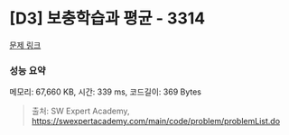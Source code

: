 # [D3] 보충학습과 평균 - 3314 

[문제 링크](https://swexpertacademy.com/main/code/problem/problemDetail.do?contestProbId=AWBnA2jaxDsDFAWr) 

### 성능 요약

메모리: 67,660 KB, 시간: 339 ms, 코드길이: 369 Bytes



> 출처: SW Expert Academy, https://swexpertacademy.com/main/code/problem/problemList.do